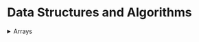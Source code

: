 # Data Structures and Algorithms #

<details>
<summary>Arrays</summary>

* First exercise 
    * Create LinearArray class
        * 2 instance variables (array of integers and integer)
        * method to insert an element at the beginning of the array
        * method to insert an element at the end of the array
        * method to delete an element from an array
        * method to search for an element in an array
* Second exercise 
    * Create Students class
        * 3 instance variables (String firstName, String lastName and integer ID)
    * Create LinearArrayStudents class
        * 2 instance variables (array of integers and integer)
        * method to insert a student at the beginning of the array
        * method to insert a student at the end of the array
        * method to delete a student from an array
        * method to search for an element in an array
* Third exercise
	* Create LinearSortedArray class
        * method to insert an element in an ordered array